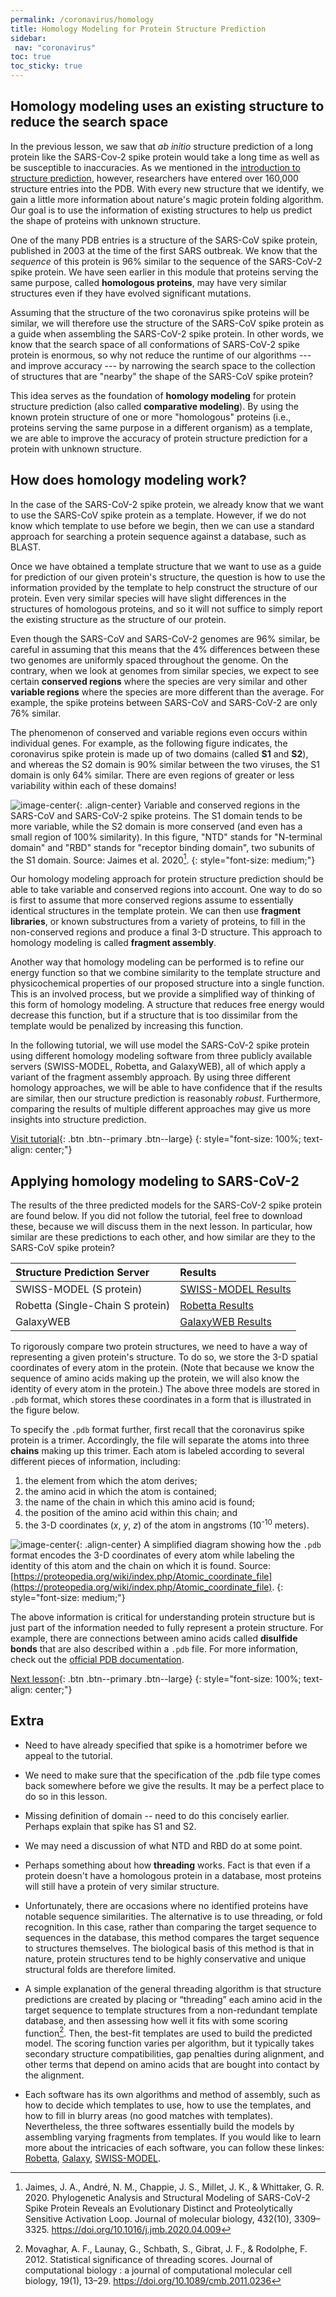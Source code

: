 ```yaml
---
permalink: /coronavirus/homology
title: Homology Modeling for Protein Structure Prediction
sidebar:
 nav: "coronavirus"
toc: true
toc_sticky: true
---
```


## Homology modeling uses an existing structure to reduce the search space

In the previous lesson, we saw that *ab initio* structure prediction of a long protein like the SARS-Cov-2 spike protein would take a long time as well as be susceptible to inaccuracies. As we mentioned in the [introduction to structure prediction](structure_intro), however, researchers have entered over 160,000 structure entries into the PDB.  With every new structure that we identify, we gain a little more information about nature's magic protein folding algorithm. Our goal is to use the information of existing structures to help us predict the shape of proteins with unknown structure.

One of the many PDB entries is a structure of the SARS-CoV spike protein, published in 2003 at the time of the first SARS outbreak. We know that the *sequence* of this protein is 96% similar to the sequence of the SARS-CoV-2 spike protein. We have seen earlier in this module that proteins serving the same purpose, called **homologous proteins**, may have very similar structures even if they have evolved significant mutations.

Assuming that the structure of the two coronavirus spike proteins will be similar, we will therefore use the structure of the SARS-CoV spike protein as a guide when assembling the SARS-CoV-2 spike protein. In other words, we know that the search space of all conformations of SARS-CoV-2 spike protein is enormous, so why not reduce the runtime of our algorithms --- and improve accuracy --- by narrowing the search space to the collection of structures that are "nearby" the shape of the SARS-CoV spike protein?

This idea serves as the foundation of **homology modeling** for protein structure prediction (also called **comparative modeling**). By using the known protein structure of one or more "homologous" proteins (i.e., proteins serving the same purpose in a different organism) as a template, we are able to improve the accuracy of protein structure prediction for a protein with unknown structure.

## How does homology modeling work?

In the case of the SARS-CoV-2 spike protein, we already know that we want to use the SARS-CoV spike protein as a template. However, if we do not know which template to use before we begin, then we can use a standard approach for searching a protein sequence against a database, such as BLAST.

Once we have obtained a template structure that we want to use as a guide for prediction of our given protein's structure, the question is how to use the information provided by the template to help construct the structure of our protein. Even very similar species will have slight differences in the structures of homologous proteins, and so it will not suffice to simply report the existing structure as the structure of our protein.

Even though the SARS-CoV and SARS-CoV-2 genomes are 96% similar, be careful in assuming that this means that the 4% differences between these two genomes are uniformly spaced throughout the genome. On the contrary, when we look at genomes from similar species, we expect to see certain **conserved regions** where the species are very similar and other **variable regions** where the species are more different than the average. For example, the spike proteins between SARS-CoV and SARS-CoV-2 are only 76% similar.

The phenomenon of conserved and variable regions even occurs within individual genes. For example, as the following figure indicates, the coronavirus spike protein is made up of two domains (called **S1** and **S2**), and whereas the S2 domain is 90% similar between the two viruses, the S1 domain is only 64% similar. There are even regions of greater or less variability within each of these domains!

![image-center](../assets/images/spike_protein_similarity.png){: .align-center}
Variable and conserved regions in the SARS-CoV and SARS-CoV-2 spike proteins. The S1 domain tends to be more variable, while the S2 domain is more conserved (and even has a small region of 100% similarity). In this figure, "NTD" stands for "N-terminal domain" and "RBD" stands for "receptor binding domain", two subunits of the S1 domain. Source: Jaimes et al. 2020[^Jaimes].
{: style="font-size: medium;"}

Our homology modeling approach for protein structure prediction should be able to take variable and conserved regions into account. One way to do so is first to assume that more conserved regions assume to essentially identical structures in the template protein. We can then use **fragment libraries**, or known substructures from a variety of proteins, to fill in the non-conserved regions and produce a final 3-D structure. This approach to homology modeling is called **fragment assembly**.

Another way that homology modeling can be performed is to  refine our energy function so that we combine similarity to the template structure and physicochemical properties of our proposed structure into a single function. This is an involved process, but we provide a simplified way of thinking of this form of homology modeling. A structure that reduces free energy would decrease this function, but if a structure that is too dissimilar from the template would be penalized by increasing this function.

In the following tutorial, we will use model the SARS-CoV-2 spike protein using different homology modeling software from three publicly available servers (SWISS-MODEL, Robetta, and GalaxyWEB), all of which apply a variant of the fragment assembly approach. By using three different homology approaches, we will be able to have confidence that if the results are similar, then our structure prediction is reasonably *robust*. Furthermore, comparing the results of multiple different approaches may give us more insights into structure prediction.

[Visit tutorial](tutorial_homology){: .btn .btn--primary .btn--large}
{: style="font-size: 100%; text-align: center;"}

## Applying homology modeling to SARS-CoV-2

The results of the three predicted models for the SARS-CoV-2 spike protein are found below. If you did not follow the tutorial, feel free to download these, because we will discuss them in the next lesson. In particular, how similar are these predictions to each other, and how similar are they to the SARS-CoV spike protein?

|Structure Prediction Server|Results|
|:--------------------------|:------|
|SWISS-MODEL (S protein)|[SWISS-MODEL Results](../_pages/coronavirus/files/SWISS_Model.zip)|
|Robetta (Single-Chain S protein)|[Robetta Results](../_pages/coronavirus/files/Robetta_Model.zip)|
|GalaxyWEB|[GalaxyWEB Results](../_pages/coronavirus/files/GalaxyWEB_Models.zip)|

To rigorously compare two protein structures, we need to have a way of representing a given protein's structure. To do so, we store the 3-D spatial coordinates of every atom in the protein. (Note that because we know the sequence of amino acids making up the protein, we will also know the identity of every atom in the protein.) The above three models are stored in `.pdb` format, which stores these coordinates in a form that is illustrated in the figure below.

To specify the `.pdb` format further, first recall that the coronavirus spike protein is a trimer. Accordingly, the file will separate the atoms into three **chains** making up this trimer. Each atom is labeled according to several different pieces of information, including:

1. the element from which the atom derives;
2. the amino acid in which the atom is contained;
3. the name of the chain in which this amino acid is found;
4. the position of the amino acid within this chain; and
5. the 3-D coordinates (*x*, *y*, *z*) of the atom in angstroms (10<sup>-10</sup> meters).

![image-center](../assets/images/simplifiedPDB.png){: .align-center}
A simplified diagram showing how the `.pdb` format encodes the 3-D coordinates of every atom while labeling the identity of this atom and the chain on which it is found. Source: [https://proteopedia.org/wiki/index.php/Atomic_coordinate_file](https://proteopedia.org/wiki/index.php/Atomic_coordinate_file).
{: style="font-size: medium;"}

The above information is critical for understanding protein structure but is just part of the information needed to fully represent a protein structure. For example, there are connections between amino acids called **disulfide bonds** that are also described within a `.pdb` file. For more information, check out the [official PDB documentation](http://www.wwpdb.org/documentation/file-format).

[Next lesson](accuracy){: .btn .btn--primary .btn--large}
{: style="font-size: 100%; text-align: center;"}

## Extra

* Need to have already specified that spike is a homotrimer before we appeal to the tutorial.

* We need to make sure that the specification of the .pdb file type comes back somewhere before we give the results. It may be a perfect place to do so in this lesson.

* Missing definition of domain -- need to do this concisely earlier. Perhaps explain that spike has S1 and S2.

* We may need a discussion of what NTD and RBD do at some point.

* Perhaps something about how **threading** works. Fact is that even if a protein doesn't have a homologous protein in a database, most proteins will still have a protein of very similar structure.

* Unfortunately, there are occasions where no identified proteins have notable sequence similarities. The alternative is to use threading, or fold recognition. In this case, rather than comparing the target sequence to sequences in the database, this method compares the target sequence to structures themselves. The biological basis of this method is that in nature, protein structures tend to be highly conservative and unique structural folds are therefore limited.

* A simple explanation of the general threading algorithm is that structure predictions are created by placing or “threading” each amino acid in the target sequence to template structures from a non-redundant template database, and then assessing how well it fits with some scoring function[^score]. Then, the best-fit templates are used to build the predicted model. The scoring function varies per algorithm, but it typically takes secondary structure compatibilities, gap penalties during alignment, and other terms that depend on amino acids that are bought into contact by the alignment.

* Each software has its own algorithms and method of assembly, such as how to decide which templates to use, how to use the templates, and how to fill in blurry areas (no good matches with templates). Nevertheless, the three softwares essentially build the models by assembling varying fragments from templates. If you would like to learn more about the intricacies of each software, you can follow these linkes: [Robetta](https://www.rosettacommons.org/docs/latest/application_documentation/structure_prediction/RosettaCM), [Galaxy]( https://www.ncbi.nlm.nih.gov/pmc/articles/PMC3462707/), [SWISS-MODEL](https://swissmodel.expasy.org/docs/help).

[^score]: Movaghar, A. F., Launay, G., Schbath, S., Gibrat, J. F., & Rodolphe, F. 2012. Statistical significance of threading scores. Journal of computational biology : a journal of computational molecular cell biology, 19(1), 13–29. https://doi.org/10.1089/cmb.2011.0236

[^tasser]: Roy, A., Kucukural, A., Zhang, Y. 2010. I-TASSER: a unified platform for automated protein structure and function prediction. Nat Protoc, 5(4), 725-738. https://doi.org/10.1038/nprot.2010.5.

[^Jaimes]: Jaimes, J. A., André, N. M., Chappie, J. S., Millet, J. K., & Whittaker, G. R. 2020. Phylogenetic Analysis and Structural Modeling of SARS-CoV-2 Spike Protein Reveals an Evolutionary Distinct and Proteolytically Sensitive Activation Loop. Journal of molecular biology, 432(10), 3309–3325. https://doi.org/10.1016/j.jmb.2020.04.009
